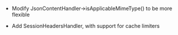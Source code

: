 - Modify JsonContentHandler->isApplicableMimeType() to be more flexible

- Add SessionHeadersHandler, with support for cache limiters


